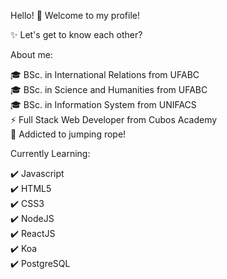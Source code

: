 Hello! 👋 Welcome to my profile!

✨ Let's get to know each other?

About me:

🎓 BSc. in International Relations from UFABC <br>
🎓 BSc. in Science and Humanities from UFABC <br>
🎓 BSc. in Information System from UNIFACS <br>
⚡ Full Stack Web Developer from Cubos Academy <br>
🚩 Addicted to jumping rope!

Currently Learning:

✔️ Javascript <br>
✔️ HTML5 <br>
✔️ CSS3 <br>
✔️ NodeJS <br>
✔️ ReactJS <br>
✔️ Koa <br>
✔️ PostgreSQL
